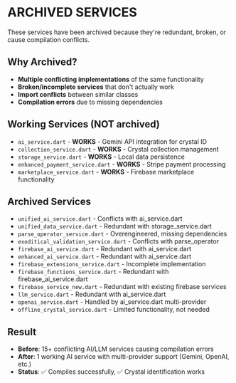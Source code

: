 # ARCHIVED SERVICES

These services have been archived because they're redundant, broken, or cause compilation conflicts.

## Why Archived?
- **Multiple conflicting implementations** of the same functionality
- **Broken/incomplete services** that don't actually work
- **Import conflicts** between similar classes
- **Compilation errors** due to missing dependencies

## Working Services (NOT archived)
- `ai_service.dart` - **WORKS** - Gemini API integration for crystal ID
- `collection_service.dart` - **WORKS** - Crystal collection management  
- `storage_service.dart` - **WORKS** - Local data persistence
- `enhanced_payment_service.dart` - **WORKS** - Stripe payment processing
- `marketplace_service.dart` - **WORKS** - Firebase marketplace functionality

## Archived Services
- `unified_ai_service.dart` - Conflicts with ai_service.dart
- `unified_data_service.dart` - Redundant with storage_service.dart
- `parse_operator_service.dart` - Overengineered, missing dependencies
- `exoditical_validation_service.dart` - Conflicts with parse_operator
- `firebase_ai_service.dart` - Redundant with ai_service.dart
- `enhanced_ai_service.dart` - Redundant with ai_service.dart
- `firebase_extensions_service.dart` - Incomplete implementation
- `firebase_functions_service.dart` - Redundant with firebase_ai_service.dart
- `firebase_service_new.dart` - Redundant with existing firebase services
- `llm_service.dart` - Redundant with ai_service.dart
- `openai_service.dart` - Handled by ai_service.dart multi-provider
- `offline_crystal_service.dart` - Limited functionality, not needed

## Result
- **Before**: 15+ conflicting AI/LLM services causing compilation errors
- **After**: 1 working AI service with multi-provider support (Gemini, OpenAI, etc.)
- **Status**: ✅ Compiles successfully, ✅ Crystal identification works